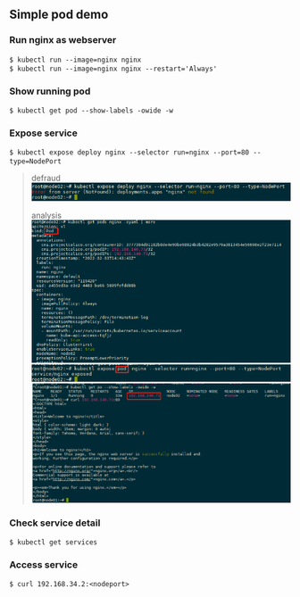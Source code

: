 ## Simple pod demo

### Run nginx as webserver

```shell
$ kubectl run --image=nginx nginx
$ kubectl run --image=nginx nginx --restart='Always'
```

### Show running pod

```shell
$ kubectl get pod --show-labels -owide -w
```

### Expose service

```shell
$ kubectl expose deploy nginx --selector run=nginx --port=80 --type=NodePort
```
> defraud
![img.png](defraud/1.simple-1-defraud.png)
>
> analysis
![img.png](defraud/1.simple-pod-defraud-analysis01.png)
![img_1.png](defraud/1.simple-pod-defraud-analysis02.png)
![img_2.png](defraud/1.simple-pod-defraud-analysis03.png)

### Check service detail

```shell
$ kubectl get services
```

### Access service

```shell
$ curl 192.168.34.2:<nodeport>
```